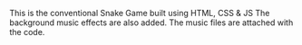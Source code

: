 This is the conventional Snake Game built using HTML, CSS & JS
The background music effects are also added. The music files are attached with the code.
